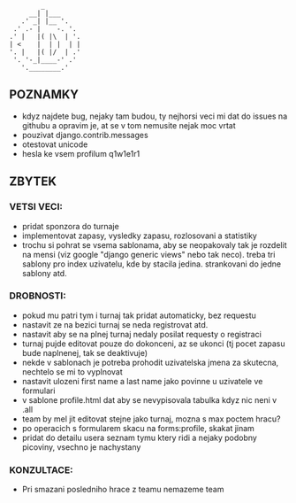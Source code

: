             _
         __| |___
       .' _| |__ '.
     .' .- |    -. '.
    .' |   |( |\  | '.
    | <    |  | |  | |
    '. |   |( |/  | .'
     '. '-_|____-' .'
       '.________.'


## POZNAMKY

* kdyz najdete bug, nejaky tam budou, ty nejhorsi veci mi dat do issues na githubu a opravim je, at se v tom nemusite nejak moc vrtat
* pouzivat django.contrib.messages
* otestovat unicode
* hesla ke vsem profilum q1w1e1r1

## ZBYTEK

### VETSI VECI:
* pridat sponzora do turnaje
* implementovat zapasy, vysledky zapasu, rozlosovani a statistiky
* trochu si pohrat se vsema sablonama, aby se neopakovaly tak je rozdelit na mensi (viz google "django generic views" nebo tak neco). treba tri sablony pro index uzivatelu, kde by stacila jedina. strankovani do jedne sablony atd.
### DROBNOSTI:
* pokud mu patri tym i turnaj tak pridat automaticky, bez requestu
* nastavit ze na bezici turnaj se neda registrovat atd.
* nastavit aby se na plnej turnaj nedaly posilat requesty o registraci
* turnaj pujde editovat pouze do dokonceni, az se ukonci (tj pocet zapasu bude naplnenej, tak se deaktivuje)
* nekde v sablonach je potreba prohodit uzivatelska jmena za skutecna, nechtelo se mi to vyplnovat
* nastavit ulozeni first name a last name jako povinne u uzivatele ve formulari
* v sablone profile.html dat aby se nevypisovala tabulka kdyz nic neni v .all
* team by mel jit editovat stejne jako turnaj, mozna s max poctem hracu?
* po operacich s formularem skacu na forms:profile, skakat jinam
* pridat do detailu usera seznam tymu ktery ridi a nejaky podobny picoviny, vsechno je nachystany

### KONZULTACE:
* Pri smazani posledniho hrace z teamu nemazeme team
